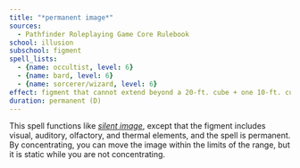 ```yaml
---
title: "*permanent image*"
sources:
  - Pathfinder Roleplaying Game Core Rulebook
school: illusion
subschool: figment
spell_lists:
  - {name: occultist, level: 6}
  - {name: bard, level: 6}
  - {name: sorcerer/wizard, level: 6}
effect: figment that cannot extend beyond a 20-ft. cube + one 10-ft. cube/level (S)
duration: permanent (D)
---
```


This spell functions like [*silent image*](/spells/silent-image/), except that the figment includes visual, auditory, olfactory, and thermal elements, and the spell is permanent. By concentrating, you can move the image within the limits of the range, but it is static while you are not concentrating.

